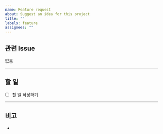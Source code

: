 ```yaml
---
name: Feature request
about: Suggest an idea for this project
title: ""
labels: feature
assignees: ""
---
```


## 관련 Issue

<!--관련 issue 번호를 #4, close #5 같은 형식으로 추가-->
<!-- close #1, #2, close #3 -->

없음

---

## 할 일

- [ ] 할 일 작성하기

---

## 비고

<!--특이사항 작성-->

-
